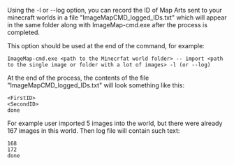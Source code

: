 Using the -l or --log option, you can record the ID of Map Arts sent to your minecraft worlds in a file 
"ImageMapCMD_logged_IDs.txt" which will appear in the same folder along with ImageMap-cmd.exe after the process is completed.

This option should be used at the end of the command, for example:

```ImageMap-cmd.exe <path to the Minecrfat world folder> -- import <path to the single image or folder with a lot of images> -l (or --log)```

At the end of the process, the contents of the file "ImageMapCMD_logged_IDs.txt" will look something like this:
```
<FirstID>
<SecondID>
done
```
For example user imported 5 images into the world, but there were already 167 images in this world.
Then log file will contain such text:
```
168
172
done
```
